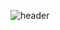 ![header](https://capsule-render.vercel.app/api?type=venom&color=gradient&customColorList=2,2,4,4,8,8,24&height=200&text=Hye's%20Github!&fontSize=50&desc=STUDIO%20FRONTIER💫&fontAlign=50&capsule_render&animation=fadeIn)
